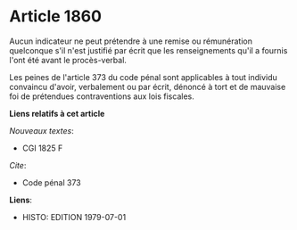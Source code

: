 # Article 1860

Aucun indicateur ne peut prétendre à une remise ou rémunération quelconque s'il n'est justifié par écrit que les
renseignements qu'il a fournis l'ont été avant le procès-verbal.

Les peines de l'article 373 du code pénal sont applicables à tout individu convaincu d'avoir, verbalement ou par écrit,
dénoncé à tort et de mauvaise foi de prétendues contraventions aux lois fiscales.

**Liens relatifs à cet article**

_Nouveaux textes_:

  - CGI 1825 F

_Cite_:

  - Code pénal 373

**Liens**:

  - HISTO: EDITION 1979-07-01

